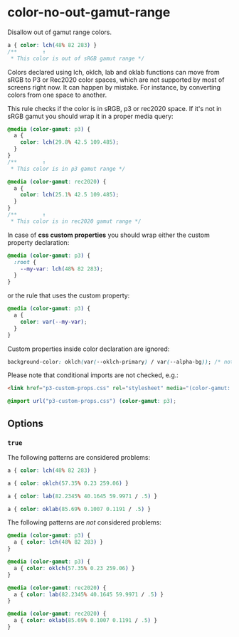 # color-no-out-gamut-range

Disallow out of gamut range colors.

<!-- prettier-ignore -->
```css
a { color: lch(48% 82 283) }
/**        ↑
 * This color is out of sRGB gamut range */
```

Colors declared using lch, oklch, lab and oklab functions can move from sRGB to P3 or Rec2020 color spaces, which are not supported by most of screens right now. It can happen by mistake. For instance, by converting colors from one space to another.

This rule checks if the color is in sRGB, p3 or rec2020 space. If it's not in sRGB gamut you should wrap it in a proper media query:

```css
@media (color-gamut: p3) {
  a {
    color: lch(29.8% 42.5 109.485);
  }
}
/**        ↑
 * This color is in p3 gamut range */
```

```css
@media (color-gamut: rec2020) {
  a {
    color: lch(25.1% 42.5 109.485);
  }
}
/**        ↑
 * This color is in rec2020 gamut range */
```

In case of **css custom properties** you should wrap either the custom property declaration:

```css
@media (color-gamut: p3) {
  :root {
    --my-var: lch(48% 82 283);
  }
}
```
or the rule that uses the custom property:

```css
@media (color-gamut: p3) {
  a {
    color: var(--my-var);
  }
}
```

Custom properties inside color declaration are ignored:

```css
background-color: oklch(var(--oklch-primary) / var(--alpha-bg)); /* not checked */
```

Please note that conditional imports are not checked, e.g.:

```html
<link href="p3-custom-props.css" rel="stylesheet" media="(color-gamut: p3)" />
```

```css
@import url("p3-custom-props.css") (color-gamut: p3);
```

## Options

### `true`

The following patterns are considered problems:

<!-- prettier-ignore -->
```css
a { color: lch(48% 82 283) }
```

<!-- prettier-ignore -->
```css
a { color: oklch(57.35% 0.23 259.06) }
```

<!-- prettier-ignore -->
```css
a { color: lab(82.2345% 40.1645 59.9971 / .5) }
```

<!-- prettier-ignore -->
```css
a { color: oklab(85.69% 0.1007 0.1191 / .5) }
```

The following patterns are _not_ considered problems:

<!-- prettier-ignore -->
```css
@media (color-gamut: p3) {
  a { color: lch(48% 82 283) }
}
```

<!-- prettier-ignore -->
```css
@media (color-gamut: p3) {
  a { color: oklch(57.35% 0.23 259.06) }
}
```

<!-- prettier-ignore -->
```css
@media (color-gamut: rec2020) {
  a { color: lab(82.2345% 40.1645 59.9971 / .5) }
}
```

<!-- prettier-ignore -->
```css
@media (color-gamut: rec2020) {
  a { color: oklab(85.69% 0.1007 0.1191 / .5) }
}
```
